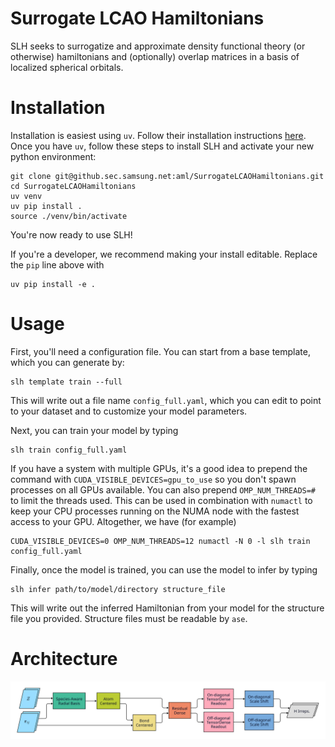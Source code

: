 # Surrogate LCAO Hamiltonians

SLH seeks to surrogatize and approximate density functional theory (or otherwise) hamiltonians and (optionally) overlap matrices in a basis of localized spherical orbitals.

# Installation

Installation is easiest using `uv`. Follow their installation instructions [here](https://docs.astral.sh/uv/getting-started/installation/).
Once you have `uv`, follow these steps to install SLH and activate your new python environment:

```console
git clone git@github.sec.samsung.net:aml/SurrogateLCAOHamiltonians.git
cd SurrogateLCAOHamiltonians
uv venv
uv pip install .
source ./venv/bin/activate
```

You're now ready to use SLH!

If you're a developer, we recommend making your install editable. Replace the `pip` line above with
```console
uv pip install -e .
```

# Usage

First, you'll need a configuration file.
You can start from a base template, which you can generate by:
```console
slh template train --full
```
This will write out a file name `config_full.yaml`, which you can edit to point to your dataset and to customize your model parameters.

Next, you can train your model by typing
```console
slh train config_full.yaml
```
If you have a system with multiple GPUs, it's a good idea to prepend the command with `CUDA_VISIBLE_DEVICES=gpu_to_use` so you don't spawn processes on all GPUs available. You can also prepend `OMP_NUM_THREADS=#` to limit the threads used. This can be used in combination with `numactl` to keep your CPU processes running on the NUMA node with the fastest access to your GPU.
Altogether, we have (for example)
```console
CUDA_VISIBLE_DEVICES=0 OMP_NUM_THREADS=12 numactl -N 0 -l slh train config_full.yaml
```

Finally, once the model is trained, you can use the model to infer by typing
```console
slh infer path/to/model/directory structure_file
```
This will write out the inferred Hamiltonian from your model for the structure file you provided. Structure files must be readable by `ase`.

# Architecture

![Architecture overview.](architecture_figures/0_overview.svg)
